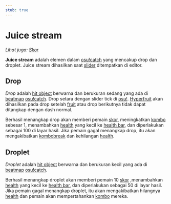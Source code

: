 ```yaml
---
stub: true
---
```


# Juice stream

*Lihat juga: [Skor](/wiki/Gameplay/Score)*

**Juice stream** adalah elemen dalam [osu!catch](/wiki/Game_mode/osu!catch) yang mencakup drop dan droplet. Juice stream dihasilkan saat [slider](/wiki/Hit_object/Slider) ditempatkan di editor.

## Drop

*Drop* adalah [hit object](/wiki/Hit_object) berwarna dan berukuran sedang yang ada di [beatmap](/wiki/Beatmap) [osu!catch](/wiki/Game_mode/osu!catch). Drop setara dengan slider tick di [osu!](/wiki/Game_mode/osu!). [Hyperfruit](/wiki/Hit_object/Hyperfruit) akan dihasilkan pada drop setelah [fruit](/wiki/Hit_object/Fruit) atau drop berikutnya tidak dapat ditangkap dengan dash normal.

Berhasil menangkap drop akan memberi pemain [skor](/wiki/Gameplay/Score), meningkatkan [kombo](/wiki/Gameplay/Combo_(score_multiplier)) sebesar 1, menambahkan [health](/wiki/Gameplay/Health) yang kecil ke [health bar](/wiki/Client/Interface/Health_bar), dan diperlakukan sebagai 100 di layar hasil. Jika pemain gagal menangkap drop, itu akan mengakibatkan [kombobreak](/wiki/Gameplay/Judgement/Combobreak) dan kehilangan [health](/wiki/Gameplay/Health).

## Droplet

*Droplet* adalah [hit object](/wiki/Hit_object) berwarna dan berukuran kecil yang ada di [beatmap](/wiki/Beatmap) [osu!catch](/wiki/Game_mode/osu!catch).

Berhasil menangkap droplet akan memberi pemain 10 [skor](/wiki/Gameplay/Score) ,menambahkan [health](/wiki/Gameplay/Health) yang kecil ke [health bar](/wiki/Client/Interface/Health_bar), dan diperlakukan sebagai 50 di layar hasil. Jika pemain gagal menangkap droplet, itu akan mengakibatkan hilangnya [health](/wiki/Gameplay/Health) dan pemain akan mempertahankan [kombo](/wiki/Gameplay/Combo_(score_multiplier)) mereka.
